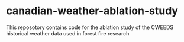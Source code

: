 # canadian-weather-ablation-study
This reposotory contains code for the ablation study of the CWEEDS historical weather data used in forest fire research
